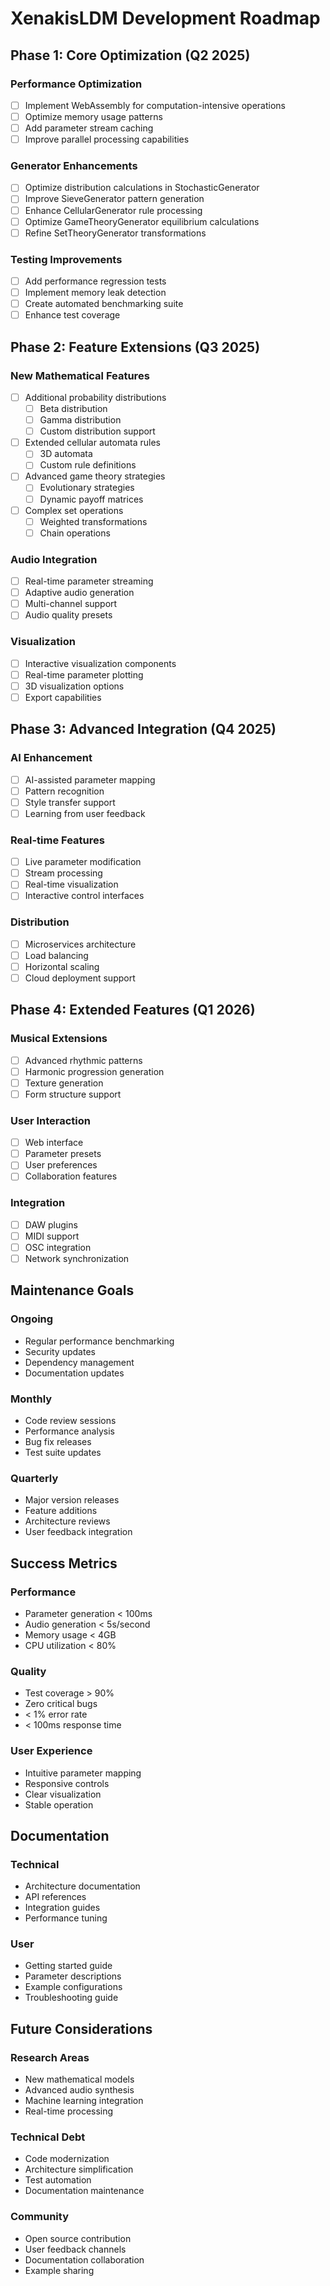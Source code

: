 # XenakisLDM Development Roadmap

## Phase 1: Core Optimization (Q2 2025)

### Performance Optimization
- [ ] Implement WebAssembly for computation-intensive operations
- [ ] Optimize memory usage patterns
- [ ] Add parameter stream caching
- [ ] Improve parallel processing capabilities

### Generator Enhancements
- [ ] Optimize distribution calculations in StochasticGenerator
- [ ] Improve SieveGenerator pattern generation
- [ ] Enhance CellularGenerator rule processing
- [ ] Optimize GameTheoryGenerator equilibrium calculations
- [ ] Refine SetTheoryGenerator transformations

### Testing Improvements
- [ ] Add performance regression tests
- [ ] Implement memory leak detection
- [ ] Create automated benchmarking suite
- [ ] Enhance test coverage

## Phase 2: Feature Extensions (Q3 2025)

### New Mathematical Features
- [ ] Additional probability distributions
  - [ ] Beta distribution
  - [ ] Gamma distribution
  - [ ] Custom distribution support
- [ ] Extended cellular automata rules
  - [ ] 3D automata
  - [ ] Custom rule definitions
- [ ] Advanced game theory strategies
  - [ ] Evolutionary strategies
  - [ ] Dynamic payoff matrices
- [ ] Complex set operations
  - [ ] Weighted transformations
  - [ ] Chain operations

### Audio Integration
- [ ] Real-time parameter streaming
- [ ] Adaptive audio generation
- [ ] Multi-channel support
- [ ] Audio quality presets

### Visualization
- [ ] Interactive visualization components
- [ ] Real-time parameter plotting
- [ ] 3D visualization options
- [ ] Export capabilities

## Phase 3: Advanced Integration (Q4 2025)

### AI Enhancement
- [ ] AI-assisted parameter mapping
- [ ] Pattern recognition
- [ ] Style transfer support
- [ ] Learning from user feedback

### Real-time Features
- [ ] Live parameter modification
- [ ] Stream processing
- [ ] Real-time visualization
- [ ] Interactive control interfaces

### Distribution
- [ ] Microservices architecture
- [ ] Load balancing
- [ ] Horizontal scaling
- [ ] Cloud deployment support

## Phase 4: Extended Features (Q1 2026)

### Musical Extensions
- [ ] Advanced rhythmic patterns
- [ ] Harmonic progression generation
- [ ] Texture generation
- [ ] Form structure support

### User Interaction
- [ ] Web interface
- [ ] Parameter presets
- [ ] User preferences
- [ ] Collaboration features

### Integration
- [ ] DAW plugins
- [ ] MIDI support
- [ ] OSC integration
- [ ] Network synchronization

## Maintenance Goals

### Ongoing
- Regular performance benchmarking
- Security updates
- Dependency management
- Documentation updates

### Monthly
- Code review sessions
- Performance analysis
- Bug fix releases
- Test suite updates

### Quarterly
- Major version releases
- Feature additions
- Architecture reviews
- User feedback integration

## Success Metrics

### Performance
- Parameter generation < 100ms
- Audio generation < 5s/second
- Memory usage < 4GB
- CPU utilization < 80%

### Quality
- Test coverage > 90%
- Zero critical bugs
- < 1% error rate
- < 100ms response time

### User Experience
- Intuitive parameter mapping
- Responsive controls
- Clear visualization
- Stable operation

## Documentation

### Technical
- Architecture documentation
- API references
- Integration guides
- Performance tuning

### User
- Getting started guide
- Parameter descriptions
- Example configurations
- Troubleshooting guide

## Future Considerations

### Research Areas
- New mathematical models
- Advanced audio synthesis
- Machine learning integration
- Real-time processing

### Technical Debt
- Code modernization
- Architecture simplification
- Test automation
- Documentation maintenance

### Community
- Open source contribution
- User feedback channels
- Documentation collaboration
- Example sharing
